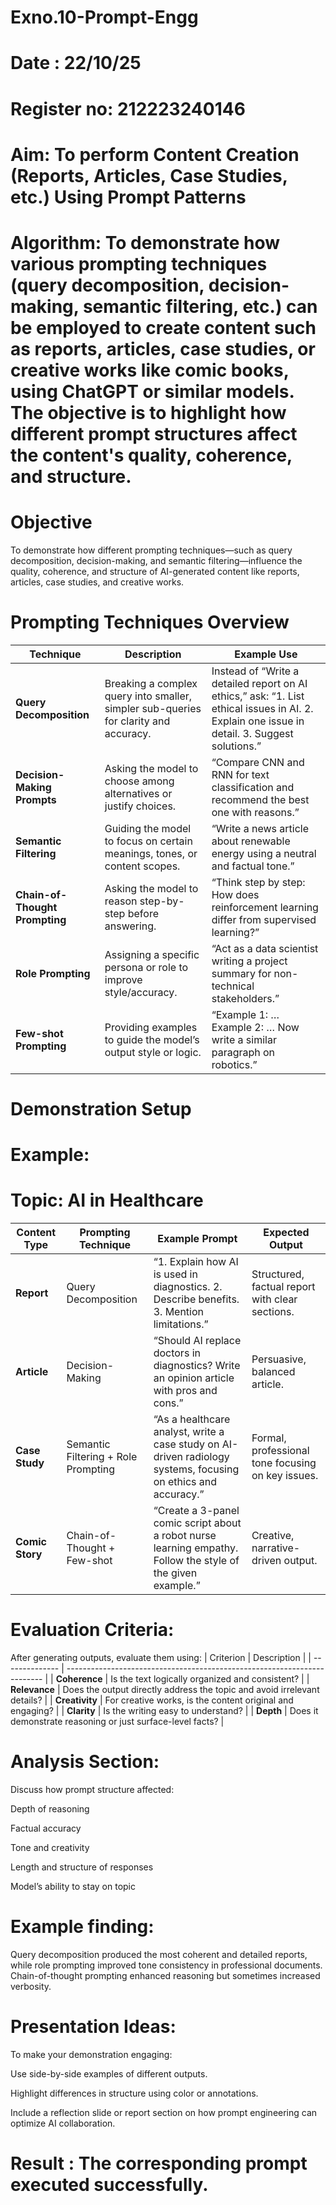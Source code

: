 # Exno.10-Prompt-Engg
# Date : 22/10/25
# Register no: 212223240146
# Aim: To perform Content Creation (Reports, Articles, Case Studies, etc.) Using Prompt Patterns

# Algorithm: To demonstrate how various prompting techniques (query decomposition, decision-making, semantic filtering, etc.) can be employed to create content such as reports, articles, case studies, or creative works like comic books, using ChatGPT or similar models. The objective is to highlight how different prompt structures affect the content's quality, coherence, and structure.

# Objective

To demonstrate how different prompting techniques—such as query decomposition, decision-making, and semantic filtering—influence the quality, coherence, and structure of AI-generated content like reports, articles, case studies, and creative works.

# Prompting Techniques Overview
| Technique                      | Description                                                                          | Example Use                                                                                                                                   |
| ------------------------------ | ------------------------------------------------------------------------------------ | --------------------------------------------------------------------------------------------------------------------------------------------- |
| **Query Decomposition**        | Breaking a complex query into smaller, simpler sub-queries for clarity and accuracy. | Instead of “Write a detailed report on AI ethics,” ask: “1. List ethical issues in AI. 2. Explain one issue in detail. 3. Suggest solutions.” |
| **Decision-Making Prompts**    | Asking the model to choose among alternatives or justify choices.                    | “Compare CNN and RNN for text classification and recommend the best one with reasons.”                                                        |
| **Semantic Filtering**         | Guiding the model to focus on certain meanings, tones, or content scopes.            | “Write a news article about renewable energy using a neutral and factual tone.”                                                               |
| **Chain-of-Thought Prompting** | Asking the model to reason step-by-step before answering.                            | “Think step by step: How does reinforcement learning differ from supervised learning?”                                                        |
| **Role Prompting**             | Assigning a specific persona or role to improve style/accuracy.                      | “Act as a data scientist writing a project summary for non-technical stakeholders.”                                                           |
| **Few-shot Prompting**         | Providing examples to guide the model’s output style or logic.                       | “Example 1: … Example 2: … Now write a similar paragraph on robotics.”                                                                        |

# Demonstration Setup
# Example:
# Topic: AI in Healthcare
| Content Type    | Prompting Technique                 | Example Prompt                                                                                                 | Expected Output                                   |
| --------------- | ----------------------------------- | -------------------------------------------------------------------------------------------------------------- | ------------------------------------------------- |
| **Report**      | Query Decomposition                 | “1. Explain how AI is used in diagnostics. 2. Describe benefits. 3. Mention limitations.”                      | Structured, factual report with clear sections.   |
| **Article**     | Decision-Making                     | “Should AI replace doctors in diagnostics? Write an opinion article with pros and cons.”                       | Persuasive, balanced article.                     |
| **Case Study**  | Semantic Filtering + Role Prompting | “As a healthcare analyst, write a case study on AI-driven radiology systems, focusing on ethics and accuracy.” | Formal, professional tone focusing on key issues. |
| **Comic Story** | Chain-of-Thought + Few-shot         | “Create a 3-panel comic script about a robot nurse learning empathy. Follow the style of the given example.”   | Creative, narrative-driven output.                |

# Evaluation Criteria:
After generating outputs, evaluate them using:
| Criterion      | Description                                                              |
| -------------- | ------------------------------------------------------------------------ |
| **Coherence**  | Is the text logically organized and consistent?                          |
| **Relevance**  | Does the output directly address the topic and avoid irrelevant details? |
| **Creativity** | For creative works, is the content original and engaging?                |
| **Clarity**    | Is the writing easy to understand?                                       |
| **Depth**      | Does it demonstrate reasoning or just surface-level facts?               |

# Analysis Section:
Discuss how prompt structure affected:

Depth of reasoning

Factual accuracy

Tone and creativity

Length and structure of responses

Model’s ability to stay on topic

# Example finding:

Query decomposition produced the most coherent and detailed reports, while role prompting improved tone consistency in professional documents. Chain-of-thought prompting enhanced reasoning but sometimes increased verbosity.

# Presentation Ideas:
To make your demonstration engaging:

Use side-by-side examples of different outputs.

Highlight differences in structure using color or annotations.

Include a reflection slide or report section on how prompt engineering can optimize AI collaboration.
# Result :  The corresponding prompt executed successfully.
